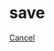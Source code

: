 # save

<a href="cancel-reservation.php?aptnumber=<?php echo $row['AptNumber']; ?>" class="btn btn-danger">Cancel</a></td> <!-- Cancel button for book reservation --> 